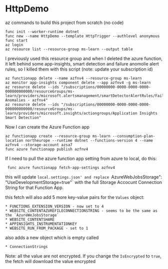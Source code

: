 # HttpDemo

az commands to build this project from scratch (no code)

```
func init --worker-runtime dotnet 
func new --name HttpDemo --template HttpTrigger --authlevel anonymous
func start
az login
az resource list --resource-group ms-learn --output table
```

I previously used this resource group and when I deleted the azure
function, it left behind some app-insights, smart detection and
failure anomolie alert rules, so I killed them with this script
(note: update your subscription id)

```
az functionapp delete --name azfnv4 --resource-group ms-learn
az monitor app-insights component delete --app azfnv4 -g ms-learn
az resource delete --ids "/subscriptions/00000000-0000-0000-0000-000000000000/resourceGroups/ms-learn/providers/microsoft.alertsmanagement/smartDetectorAlertRules/Failure Anomalies - azfnv4"
az resource delete --ids "/subscriptions/00000000-0000-0000-0000-000000000000/resourceGroups/ms-learn/providers/microsoft.insights/actiongroups/Application Insights Smart Detection"
```
Now I can create the Azure Function app

```
az functionapp create --resource-group ms-learn --consumption-plan-location northeurope --runtime dotnet --functions-version 4 --name azfnv4 --storage-account azsa7
func azure functionapp publish azfnv4
```

If I need to pull the azure function app setting from azure to local,
do this:

```
 func azure functionapp fetch-app-settings azfnv4
```

this will update `local.settings.json' and replace `AzureWebJobsStorage": "UseDevelopmentStorage=true"` with the full Storage Accocunt Connection String for that Function App.

this fetch will also add 5 more key-value pairs for the `Values` object:

    * FUNCTIONS_EXTENSION_VERSION - now set to 4
    * WEBSITE_CONTENTAZUREFILECONNECTIONSTRING - seems to be the same as the `AzureWeJobsStorage`
    * WEBSITE_CONTENTSHARE
    * APPINSIGHTS_INSTRUMENTATIONKEY
    * WEBSITE_RUN_FROM_PACKAGE - set to 1
    
 also adds a new object which is empty called
 
    * ConnectionStrings
    
Note: all the value are not encrypted. If you change the `IsEncrypted`
to `true`, the fetch will download the value encrypted

